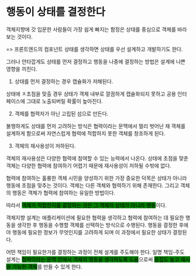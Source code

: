 # 행동이 상태를 결정한다

객체지향에 갓 입문한 사람들이 가장 쉽게 빠지는 함정은 상태를 중심으로 객체를 바라보는 것이다.

\=> 프론트엔드의 컴포넌트 상태를 생각하면 상태를 우선 설계하고 개발하기도 한다.



그러나  안타깝게도 상태를 먼저 결정하고 행동을 나중에 결정하는 방법은 설계에 나쁜 영향을 끼친다.



1. 상태를 먼저 결정하는 경우 캡슐화가 저해된다.&#x20;

상태에 ㅈ초점을 맞출 경우 상태가 객체 내부로 깔끔하게 캡슐화되지 못하고 공용 인터페이스에 그대로 노출되버릴 확률이 높아진다.



2. 객체를 협력자가 아닌 고립된 섬으로 만든다.

불행하게도 상태를 먼저 고려하는 방식은 협력이라는 문맥에서 멀리 벗어난 채 객체를 설계하게 함으로써 자연스럽게 협력에 적합하지 못한 객체를 창조하게 된다.



3. 객체의 재사용성이 저하된다.

객체의 재사용성은 다양한 협력에 참여할 수 있는 능력에서 나온다. 상태에 초점을 맞춘 객체는 다양한 협력에 참여하기 어렵기 때문에 재사용성이 저하될 수밖에 없다.



협력에 참여하는 훌륭한 객체 시민을 양성하기 위한 가장 중요한 덕목은 상태가 아니라 행동에 초점을 맞추는 것이다. 객체는 다른 객체와 협력하기 위해 존재한다. 그리고 객체의 행동은 객체가 협력에 참여하는 유일한 방법이다.



따라서 <mark style="background-color:green;">객체가 적합한지를 결정하는 것은 그 객체의 상태가 아니라 행동</mark>이다.



객체지향 설계는 애플리케이션에 필요한 협력을 생각하고 협력에 참여하는 데 필요한 행동을 생각한 후 행동을 수행할 객체를 선택하는 방식으로 수행된다. 행동을 결정한 후에야 행동에 필요한 정보가 무엇인지를 고려하게 되며 이 과정에서 필요한 상태가 결정된다.



어떤 책임이 필요한가를 결정하는 과정이 전체 설계를 주도해야 한다. 일명 책임-주도 설계는 <mark style="background-color:green;">협력이라는 문맥 안에서 객체의 행동을 생각하도록 도움</mark>으로써 <mark style="background-color:green;">응집도 높고 재사용 가능한 객체</mark>를 만들 수 있게 한다.

